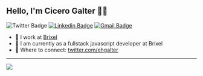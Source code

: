 ## Hello, I'm Cicero Galter 👋🚀


![Twitter Badge](https://img.shields.io/badge/-@ehgalter-3370cc?style=flat&labelColor=3370cc&logo=twitter&logoColor=white&link=https://twitter.com/ehgalter)
[![Linkedin Badge](https://img.shields.io/badge/-cicerogalter-3370cc?style=flat&logo=Linkedin&logoColor=white&link=https://linkedin.com/in/cicerogalter)][linkedin]
[![Gmail Badge](https://img.shields.io/badge/-ehgalter@gmail.com-3370cc?style=flat&logo=Gmail&logoColor=white&link=mailto:ehgalter@gmail.com)][mail]

- 💼 I work at [Brixel](https://www.brixel.ch/)
- 💬 I am currently as a fullstack javascript developer at Brixel
- 🤝 Where to connect: [twitter.com/ehgalter](https://www.twitter.com/ehgalter)

-------
<p>
  <img
      align="center"
      src="https://github-readme-stats.vercel.app/api/top-langs/?username=galter&layout=compact"
    />
</p>

[twitter]: https://twitter.com/ehgalter
[instagram]: https://instagram.com/ehgalter
[linkedin]: https://linkedin.com/in/cicerogalter
[mail]: mailto:ehgalter@gmail.com

